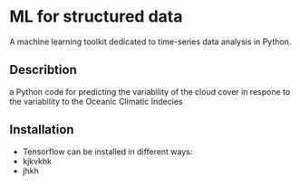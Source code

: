 
# ML for structured data
A machine learning toolkit dedicated to time-series data analysis in Python.
## Describtion
a Python code for predicting the variability of the cloud cover in respone to the variability to the Oceanic Climatic Indecies  

## Installation

- Tensorflow can be installed in different ways:
- kjkvkhk
- jhkh


 
 

